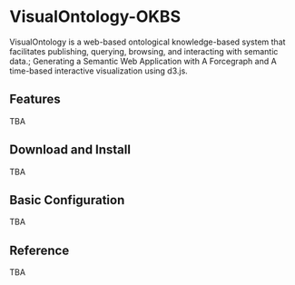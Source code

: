 # VisualOntology-OKBS
VisualOntology is a web-based ontological knowledge-based system that facilitates publishing, querying, browsing, and interacting with semantic data.; Generating a Semantic Web Application with A Forcegraph and A time-based interactive visualization using d3.js.

## Features
TBA

## Download and Install
TBA

## Basic Configuration
TBA

## Reference
TBA
